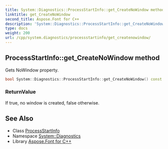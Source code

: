 ```yaml
---
title: System::Diagnostics::ProcessStartInfo::get_CreateNoWindow method
linktitle: get_CreateNoWindow
second_title: Aspose.Font for C++
description: 'System::Diagnostics::ProcessStartInfo::get_CreateNoWindow method. Gets NoWindow property in C++.'
type: docs
weight: 200
url: /cpp/system.diagnostics/processstartinfo/get_createnowindow/
---
```

## ProcessStartInfo::get_CreateNoWindow method


Gets NoWindow property.

```cpp
bool System::Diagnostics::ProcessStartInfo::get_CreateNoWindow() const
```


### ReturnValue

If true, no window is created, false otherwise.

## See Also

* Class [ProcessStartInfo](../)
* Namespace [System::Diagnostics](../../)
* Library [Aspose.Font for C++](../../../)
